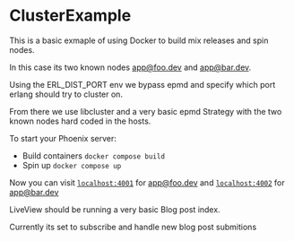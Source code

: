 # ClusterExample

This is a basic exmaple of using Docker to build mix releases and spin nodes. 

In this case its two known nodes app@foo.dev and app@bar.dev. 

Using the ERL_DIST_PORT env we bypass epmd and specify which port erlang should try to cluster on.

From there we use libcluster and a very basic epmd Strategy with the two known nodes hard coded in the hosts. 


To start your Phoenix server:

  * Build containers `docker compose build`
  * Spin up `docker compose up`

Now you can visit [`localhost:4001`](http://localhost:4001) for app@foo.dev and [`localhost:4002`](http://localhost:4002) for app@bar.dev

LiveView should be running a very basic Blog post index. 

Currently its set to subscribe and handle new blog post submitions

